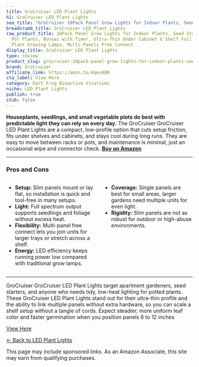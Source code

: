 ```yaml
---
title: GroCruiser LED Plant Lights
h1: GroCruiser LED Plant Lights
seo_title: "GroCruiser 10Pack Panel Grow Lights for Indoor Plants, Seed\u2026"
breadcrumb_title: GroCruiser LED Plant Lights
raw_product_title: 10Pack Panel Grow Lights for Indoor Plants, Seed Starting, Vegetables,
  Pot Plants, Bonsai with Timer, Ultra-Thin Under Cabinet & Shelf Full Spectrum LED
  Plant Growing Lamps, Multi-Panels Free Connect
display_title: GroCruiser LED Plant Lights
type: review
product_slug: grocruiser-10pack-panel-grow-lights-for-indoor-plants-seed-starting-veg-bfb35399
brand: GroCruiser
affiliate_link: https://amzn.to/4qes0QR
cta_label: View Here
category: Dart Frog Bioactive Vivariums
niche: LED Plant Lights
publish: true
stub: false
---
```


<div id="intro" class="full-width">
  <p><strong>Houseplants, seedlings, and small vegetable plots do best with predictable light they can rely on every day.</strong> The GroCruiser GroCruiser LED Plant Lights are a compact, low-profile option that cuts setup friction, fits under shelves and cabinets, and stays cool during long runs. They are easy to move between racks or pots, and maintenance is minimal, just an occasional wipe and connector check. <a href="https://amzn.to/4qes0QR" rel="nofollow sponsored noopener" target="_blank"><strong>Buy on Amazon</strong></a></p>
</div>

<hr />
<h3 id="pros-cons">Pros and Cons</h3>
<div class="pc-grid" style="display:grid;grid-template-columns:1fr 1fr;gap:16px;">
  <ul>
    <li><strong>Setup:</strong> Slim panels mount or lay flat, so installation is quick and tool-free in many setups.</li>
    <li><strong>Light:</strong> Full spectrum output supports seedlings and foliage without excess heat.</li>
    <li><strong>Flexibility:</strong> Multi-panel free connect lets you join units for larger trays or stretch across a shelf.</li>
    <li><strong>Energy:</strong> LED efficiency keeps running power low compared with traditional grow lamps.</li>
  </ul>
  <ul>
    <li><strong>Coverage:</strong> Single panels are best for small areas, larger gardens need multiple units for even light.</li>
    <li><strong>Rigidity:</strong> Slim panels are not as robust for outdoor or high-abuse environments.</li>
  </ul>
</div>
<hr />

<div class="full-width">
  <p>GroCruiser GroCruiser LED Plant Lights target apartment gardeners, seed starters, and anyone who needs tidy, low-heat lighting for potted plants. These GroCruiser LED Plant Lights stand out for their ultra-thin profile and the ability to link multiple panels without extra hardware, so you can scale a shelf setup without a tangle of cords. Expect steadier, more uniform leaf color and faster germination when you position panels 6 to 12 inches
<p><a class="btn" href="https://amzn.to/4qes0QR" target="_blank" rel="nofollow sponsored noopener">View Here</a></p>
<p><a href="/roundups/dart-frog-bioactive-vivariums/led-plant-lights/">← Back to LED Plant Lights</a></p>
<aside class="disclosure">This page may include sponsored links. As an Amazon Associate, this site may earn from qualifying purchases.</aside>

